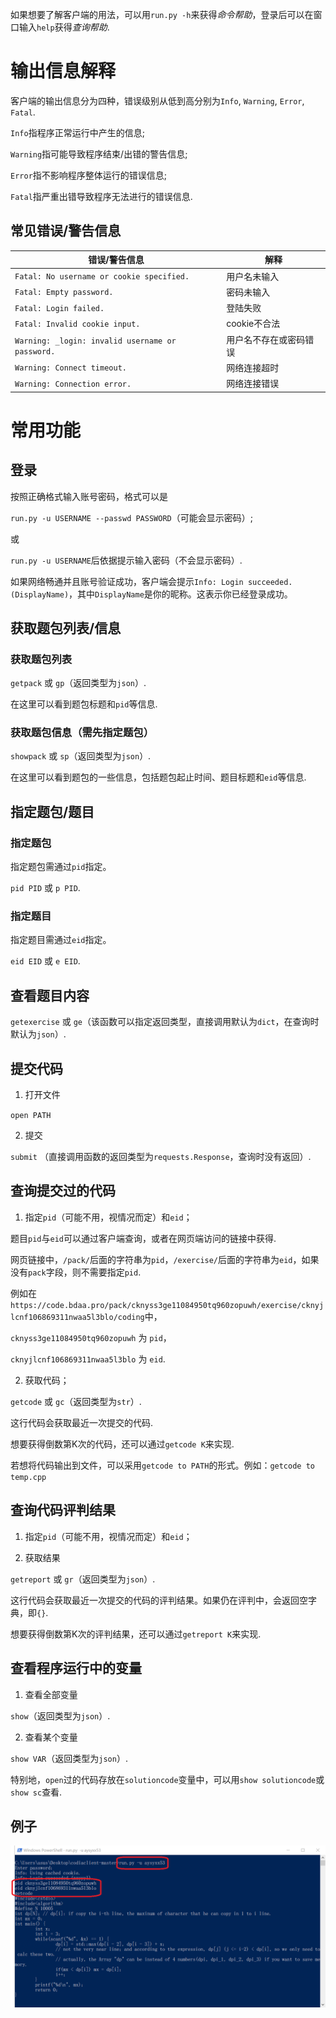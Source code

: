 如果想要了解客户端的用法，可以用`run.py -h`来获得*命令帮助*，登录后可以在窗口输入`help`获得*查询帮助*.

# 输出信息解释

客户端的输出信息分为四种，错误级别从低到高分别为`Info`, `Warning`, `Error`, `Fatal`.

`Info`指程序正常运行中产生的信息;

`Warning`指可能导致程序结束/出错的警告信息;

`Error`指不影响程序整体运行的错误信息;

`Fatal`指严重出错导致程序无法进行的错误信息.

## 常见错误/警告信息

|错误/警告信息                                    |解释|
|------------------------------------------------|-----|
|`Fatal: No username or cookie specified.`       |用户名未输入|
|`Fatal: Empty password.`                        |密码未输入|
|`Fatal: Login failed.`                          |登陆失败|
|`Fatal: Invalid cookie input.`                  |cookie不合法|
|`Warning: _login: invalid username or password.`|用户名不存在或密码错误|
|`Warning: Connect timeout.`                     |网络连接超时|
|`Warning: Connection error.`                    |网络连接错误|

# 常用功能

## 登录

按照正确格式输入账号密码，格式可以是

`run.py -u USERNAME --passwd PASSWORD`（可能会显示密码）;

或

`run.py -u USERNAME`后依据提示输入密码（不会显示密码）.

如果网络畅通并且账号验证成功，客户端会提示`Info: Login succeeded.(DisplayName)`，其中`DisplayName`是你的昵称。这表示你已经登录成功。

## 获取题包列表/信息

### 获取题包列表

`getpack` 或 `gp`（返回类型为`json`）.

在这里可以看到题包标题和`pid`等信息.

### 获取题包信息（需先指定题包）

`showpack` 或 `sp`（返回类型为`json`）.

在这里可以看到题包的一些信息，包括题包起止时间、题目标题和`eid`等信息.

## 指定题包/题目

### 指定题包

指定题包需通过`pid`指定。

`pid PID` 或 `p PID`.

### 指定题目

指定题目需通过`eid`指定。

`eid EID` 或 `e EID`.

## 查看题目内容

`getexercise` 或 `ge`（该函数可以指定返回类型，直接调用默认为`dict`，在查询时默认为`json`）.

## 提交代码

1. 打开文件

`open PATH`

2. 提交

`submit` （直接调用函数的返回类型为`requests.Response`，查询时没有返回）.

## 查询提交过的代码

1. 指定`pid`（可能不用，视情况而定）和`eid`；

题目`pid`与`eid`可以通过客户端查询，或者在网页端访问的链接中获得.

网页链接中，`/pack/`后面的字符串为`pid`，`/exercise/`后面的字符串为`eid`，如果没有`pack`字段，则不需要指定`pid`.

例如在`https://code.bdaa.pro/pack/cknyss3ge11084950tq960zopuwh/exercise/cknyjlcnf106869311nwaa5l3blo/coding`中，

`cknyss3ge11084950tq960zopuwh` 为 `pid`，

`cknyjlcnf106869311nwaa5l3blo` 为 `eid`.

2. 获取代码；

`getcode` 或 `gc`（返回类型为`str`）.

这行代码会获取最近一次提交的代码.

想要获得倒数第K次的代码，还可以通过`getcode K`来实现.

若想将代码输出到文件，可以采用`getcode to PATH`的形式。例如：`getcode to temp.cpp`

## 查询代码评判结果

1. 指定`pid`（可能不用，视情况而定）和`eid`；

2. 获取结果

`getreport` 或 `gr`（返回类型为`json`）.

这行代码会获取最近一次提交的代码的评判结果。如果仍在评判中，会返回空字典，即`{}`.

想要获得倒数第K次的评判结果，还可以通过`getreport K`来实现.

## 查看程序运行中的变量

1. 查看全部变量

`show`（返回类型为`json`）.

2. 查看某个变量

`show VAR`（返回类型为`json`）.

特别地，`open`过的代码存放在`solutioncode`变量中，可以用`show solutioncode`或`show sc`查看.

## 例子

![avatar](./help/example.png)

